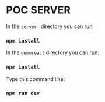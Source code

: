 # POC SERVER


In the `server ` directory you can run:
### `npm install` 




In the `demoreact` directory you can run:
### `npm install`


Type this command line:
### `npm run dev`


